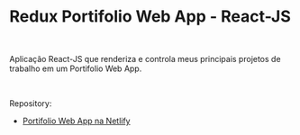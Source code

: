 # Redux Portifolio Web App - React-JS


<br />

Aplicação React-JS que renderiza e controla meus principais projetos de trabalho em um Portifolio Web App.


<br />

Repository:

- [Portifolio Web App na Netlify]()




<br />

<br />
<br />


